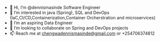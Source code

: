 - 👋 Hi, I’m @dennismasinde Software Engineer
- 👀 I’m interested in java (Spring), SQL and DevOps (IaC,CI/CD,Containerization,Container Orcherstration and microservices)
- 🌱 I’m an aspiring Data Engineer
- 💞️ I’m looking to collaborate on Spring and DevOps projects
- 📫 Reach me at chengwadennismasinde@gmail.com or +254706374812

<!---
dennismasinde/dennismasinde is a ✨ special ✨ repository because its `README.md` (this file) appears on your GitHub profile.
You can click the Preview link to take a look at your changes.
--->
